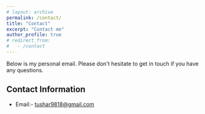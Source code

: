 ```yaml
---
# layout: archive
permalink: /contact/
title: "Contact"
excerpt: "Contact me"
author_profile: true
# redirect_from: 
#   - /contact
---
```


Below is my personal email. Please don't hesitate to get in touch if you have any questions.


Contact Information
------
- Email:- tushar9818@gmail.com